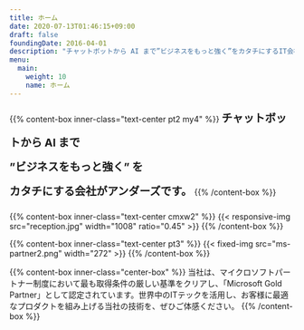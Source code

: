 ```yaml
---
title: ホーム
date: 2020-07-13T01:46:15+09:00
draft: false
foundingDate: 2016-04-01
description: "チャットボットから AI まで”ビジネスをもっと強く”をカタチにするIT会社がアンダーズです。"
menu:
  main:
    weight: 10
    name: ホーム
---
```


{{% content-box inner-class="text-center pt2 my4" %}}
<b STYLE="font-size: 1.2rem; line-height:2.7rem">チャットボットから AI まで</br>
”ビジネスをもっと強く” を</br>
カタチにする会社がアンダーズです。</b>
{{% /content-box %}}

{{% content-box inner-class="text-center cmxw2" %}}
{{< responsive-img src="reception.jpg" width="1008" ratio="0.45" >}}
{{% /content-box %}}

{{% content-box inner-class="text-center pt3" %}}
{{< fixed-img  src="ms-partner2.png" width="272" >}}
{{% /content-box %}}

{{% content-box inner-class="center-box" %}}
当社は、マイクロソフトパートナー制度において最も取得条件の厳しい基準をクリアし、「Microsoft Gold Partner」として認定されています。世界中のITテックを活用し、お客様に最適なプロダクトを組み上げる当社の技術を、ぜひご体感ください。
{{% /content-box %}}
